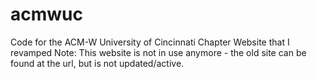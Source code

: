 # acmwuc
Code for the ACM-W University of Cincinnati Chapter Website that I revamped
Note: This website is not in use anymore - the old site can be found at the url, but is not updated/active.
